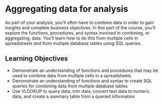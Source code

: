 # Aggregating data for analysis
As part of your analysis, you’ll often have to combine data in order to gain insights and complete business objectives. In this part of the course, you’ll explore the functions, procedures, and syntax involved in combining, or aggregating, data. You’ll learn how to do this from multiple cells in spreadsheets and from multiple database tables using SQL queries.
## Learning Objectives
- Demonstrate an understanding of functions and procedures that may be used to combine data from multiple cells in a spreadsheets
- Demonstrate an understanding of functions and syntax to create SQL queries for combining data from multiple database tables
- Use VLOOKUP to query data, trim data, convert text data to numeric data, and create a summary table from a queried information